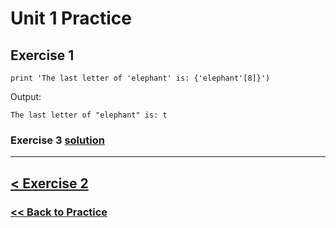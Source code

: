 # Unit 1 Practice

## **Exercise 1**

    print 'The last letter of 'elephant' is: {'elephant'[8]}')

Output: 

    The last letter of "elephant" is: t

### Exercise 3 [solution](solutions/exercise_3_solution.md)

---

## [< Exercise 2](exercise_2.md)

### [<< Back to Practice](/practice/unit_1/)